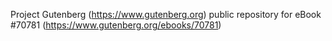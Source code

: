 Project Gutenberg (https://www.gutenberg.org) public repository for
eBook #70781 (https://www.gutenberg.org/ebooks/70781)
